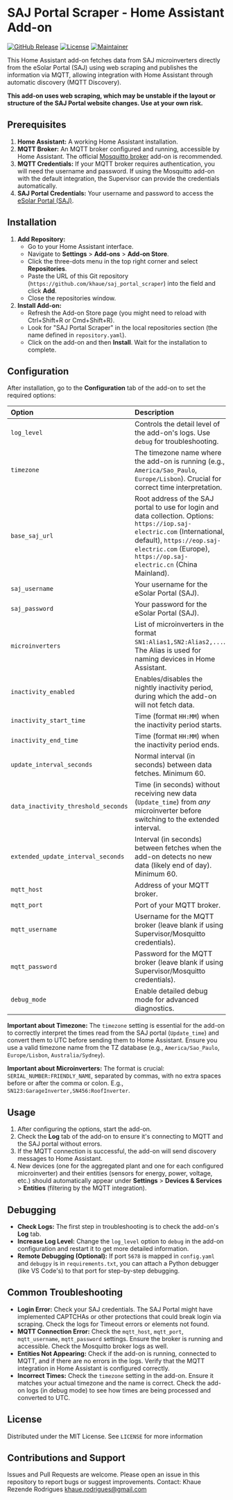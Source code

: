 # SAJ Portal Scraper - Home Assistant Add-on

[![GitHub Release][releases-shield]][releases]
[![License][license-shield]][license]
[![Maintainer][maintainer-shield]][maintainer]

<!-- Optional Badges -->
<!-- [![GitHub Activity][commits-shield]][commits] -->
<!-- [![GitHub Issues][issues-shield]][issues] -->

This Home Assistant add-on fetches data from SAJ microinverters directly from the eSolar Portal (SAJ) using web scraping and publishes the information via MQTT, allowing integration with Home Assistant through automatic discovery (MQTT Discovery).

**This add-on uses web scraping, which may be unstable if the layout or structure of the SAJ Portal website changes. Use at your own risk.**

## Prerequisites

1.  **Home Assistant:** A working Home Assistant installation.
2.  **MQTT Broker:** An MQTT broker configured and running, accessible by Home Assistant. The official [Mosquitto broker](https://github.com/home-assistant/addons/tree/master/mosquitto) add-on is recommended.
3.  **MQTT Credentials:** If your MQTT broker requires authentication, you will need the username and password. If using the Mosquitto add-on with the default integration, the Supervisor can provide the credentials automatically.
4.  **SAJ Portal Credentials:** Your username and password to access the [eSolar Portal (SAJ)](https://iop.saj-electric.com/login).

## Installation

1.  **Add Repository:**
    - Go to your Home Assistant interface.
    - Navigate to **Settings** > **Add-ons** > **Add-on Store**.
    - Click the three-dots menu in the top right corner and select **Repositories**.
    - Paste the URL of this Git repository (`https://github.com/khaue/saj_portal_scraper`) into the field and click **Add**.
    - Close the repositories window.
2.  **Install Add-on:**
    - Refresh the Add-on Store page (you might need to reload with Ctrl+Shift+R or Cmd+Shift+R).
    - Look for "SAJ Portal Scraper" in the local repositories section (the name defined in `repository.yaml`).
    - Click on the add-on and then **Install**. Wait for the installation to complete.

## Configuration

After installation, go to the **Configuration** tab of the add-on to set the required options:

| Option                              | Description                                                                                                                                                                                                                    | Type     | Required | Default                                                   |
| :---------------------------------- | :----------------------------------------------------------------------------------------------------------------------------------------------------------------------------------------------------------------------------- | :------- | :------- | :-------------------------------------------------------- |
| `log_level`                         | Controls the detail level of the add-on's logs. Use `debug` for troubleshooting.                                                                                                                                               | List     | No       | `info`                                                    |
| `timezone`                          | The timezone name where the add-on is running (e.g., `America/Sao_Paulo`, `Europe/Lisbon`). Crucial for correct time interpretation.                                                                                           | String   | No       | `Etc/UTC`                                                 |
| `base_saj_url`                      | Root address of the SAJ portal to use for login and data collection. Options: `https://iop.saj-electric.com` (International, default), `https://eop.saj-electric.com` (Europe), `https://op.saj-electric.cn` (China Mainland). | List     | No       | `https://iop.saj-electric.com`                            |
| `saj_username`                      | Your username for the eSolar Portal (SAJ).                                                                                                                                                                                     | String   | **Yes**  | `""`                                                      |
| `saj_password`                      | Your password for the eSolar Portal (SAJ).                                                                                                                                                                                     | Password | **Yes**  | `""`                                                      |
| `microinverters`                    | List of microinverters in the format `SN1:Alias1,SN2:Alias2,...`. The Alias is used for naming devices in Home Assistant.                                                                                                      | String   | **Yes**  | `"SN12345:GarageInverter,SN67890:RoofInverter"` (Example) |
| `inactivity_enabled`                | Enables/disables the nightly inactivity period, during which the add-on will not fetch data.                                                                                                                                   | Boolean  | No       | `true`                                                    |
| `inactivity_start_time`             | Time (format `HH:MM`) when the inactivity period starts.                                                                                                                                                                       | String   | No       | `"21:00"`                                                 |
| `inactivity_end_time`               | Time (format `HH:MM`) when the inactivity period ends.                                                                                                                                                                         | String   | No       | `"05:30"`                                                 |
| `update_interval_seconds`           | Normal interval (in seconds) between data fetches. Minimum 60.                                                                                                                                                                 | Integer  | No       | `240` (4 minutes)                                         |
| `data_inactivity_threshold_seconds` | Time (in seconds) without receiving new data (`Update_time`) from _any_ microinverter before switching to the extended interval.                                                                                               | Integer  | No       | `1800` (30 minutes)                                       |
| `extended_update_interval_seconds`  | Interval (in seconds) between fetches when the add-on detects no new data (likely end of day). Minimum 60.                                                                                                                     | Integer  | No       | `3600` (1 hour)                                           |
| `mqtt_host`                         | Address of your MQTT broker.                                                                                                                                                                                                   | String   | No       | `"core-mosquitto"` (Default for Mosquitto add-on)         |
| `mqtt_port`                         | Port of your MQTT broker.                                                                                                                                                                                                      | Integer  | No       | `1883`                                                    |
| `mqtt_username`                     | Username for the MQTT broker (leave blank if using Supervisor/Mosquitto credentials).                                                                                                                                          | String   | No       | `""`                                                      |
| `mqtt_password`                     | Password for the MQTT broker (leave blank if using Supervisor/Mosquitto credentials).                                                                                                                                          | Password | No       | `""`                                                      |
| `debug_mode`                        | Enable detailed debug mode for advanced diagnostics.                                                                                                                                                                           | List     | No       | `false`                                                   |

**Important about Timezone:** The `timezone` setting is essential for the add-on to correctly interpret the times read from the SAJ portal (`Update_time`) and convert them to UTC before sending them to Home Assistant. Ensure you use a valid timezone name from the TZ database (e.g., `America/Sao_Paulo`, `Europe/Lisbon`, `Australia/Sydney`).

**Important about Microinverters:** The format is crucial: `SERIAL_NUMBER:FRIENDLY_NAME`, separated by commas, with no extra spaces before or after the comma or colon. E.g., `SN123:GarageInverter,SN456:RoofInverter`.

## Usage

1.  After configuring the options, start the add-on.
2.  Check the **Log** tab of the add-on to ensure it's connecting to MQTT and the SAJ portal without errors.
3.  If the MQTT connection is successful, the add-on will send discovery messages to Home Assistant.
4.  New devices (one for the aggregated plant and one for each configured microinverter) and their entities (sensors for energy, power, voltage, etc.) should automatically appear under **Settings** > **Devices & Services** > **Entities** (filtering by the MQTT integration).

## Debugging

- **Check Logs:** The first step in troubleshooting is to check the add-on's **Log** tab.
- **Increase Log Level:** Change the `log_level` option to `debug` in the add-on configuration and restart it to get more detailed information.
- **Remote Debugging (Optional):** If port `5678` is mapped in `config.yaml` and `debugpy` is in `requirements.txt`, you can attach a Python debugger (like VS Code's) to that port for step-by-step debugging.

## Common Troubleshooting

- **Login Error:** Check your SAJ credentials. The SAJ Portal might have implemented CAPTCHAs or other protections that could break login via scraping. Check the logs for Timeout errors or elements not found.
- **MQTT Connection Error:** Check the `mqtt_host`, `mqtt_port`, `mqtt_username`, `mqtt_password` settings. Ensure the broker is running and accessible. Check the Mosquitto broker logs as well.
- **Entities Not Appearing:** Check if the add-on is running, connected to MQTT, and if there are no errors in the logs. Verify that the MQTT integration in Home Assistant is configured correctly.
- **Incorrect Times:** Check the `timezone` setting in the add-on. Ensure it matches your actual timezone and the name is correct. Check the add-on logs (in debug mode) to see how times are being processed and converted to UTC.

## License

Distributed under the MIT License. See `LICENSE` for more information

## Contributions and Support

Issues and Pull Requests are welcome. Please open an issue in this repository to report bugs or suggest improvements. Contact: Khaue Rezende Rodrigues <khaue.rodrigues@gmail.com>

[commits-shield]: https://img.shields.io/github/commit-activity/y/khaue/saj_portal_scraper.svg?style=for-the-badge
[commits]: https://github.com/khaue/saj_portal_scraper/commits/main
[issues-shield]: https://img.shields.io/github/issues/khaue/saj_portal_scraper.svg?style=for-the-badge
[issues]: https://github.com/khaue/saj_portal_scraper/issues
[license-shield]: https://img.shields.io/github/license/khaue/saj_portal_scraper.svg?style=for-the-badge
[license]: LICENSE
[maintainer-shield]: https://img.shields.io/badge/maintainer-Khaue%20Rezende%20Rodrigues-blue.svg?style=for-the-badge
[maintainer]: https://github.com/khaue
[releases-shield]: https://img.shields.io/github/release/khaue/saj_portal_scraper.svg?style=for-the-badge
[releases]: https://github.com/khaue/saj_portal_scraper/releases
